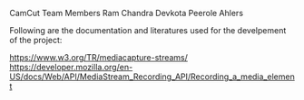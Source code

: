 CamCut
Team Members
Ram Chandra Devkota
Peerole Ahlers

Following are the documentation and literatures used for the develpement of the project:

https://www.w3.org/TR/mediacapture-streams/
https://developer.mozilla.org/en-US/docs/Web/API/MediaStream_Recording_API/Recording_a_media_element
